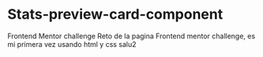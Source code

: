 # Stats-preview-card-component
Frontend Mentor challenge
Reto de la pagina Frontend mentor challenge, es mi primera vez usando html y css salu2
